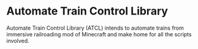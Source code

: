 # Automate Train Control Library
 Automate Train Control Library (ATCL) intends to automate trains from immersive railroading mod of Minecraft and make home for all the scripts involved.
